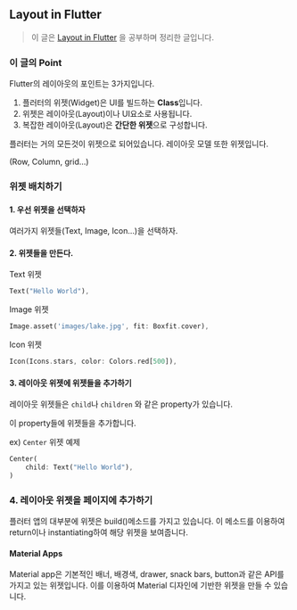 ## Layout in Flutter



> 이 글은 [Layout in Flutter](https://flutter.dev/docs/development/ui/layout) 을 공부하며 정리한 글입니다.



### 이 글의 Point

Flutter의 레이아웃의 포인트는 3가지입니다.

1. 플러터의 위젯(Widget)은 UI를 빌드하는 **Class**입니다.
2. 위젯은 레이아웃(Layout)이나 UI요소로 사용됩니다.
3. 복잡한 레이아웃(Layout)은 **간단한 위젯**으로 구성합니다.



플러터는 거의 모든것이 위젯으로 되어있습니다. 레이아웃 모델 또한 위젯입니다.

(Row, Column, grid...) 



### 위젯 배치하기



#### 1. 우선 위젯을 선택하자

여러가지 위젯들(Text, Image, Icon...)을 선택하자.



#### 2. 위젯들을 만든다.

Text 위젯

````dart
Text("Hello World"),
````

Image 위젯

````dart
Image.asset('images/lake.jpg', fit: Boxfit.cover),
````

Icon 위젯

````dart
Icon(Icons.stars, color: Colors.red[500]),
````



#### 3. 레이아웃 위젯에 위젯들을 추가하기

레이아웃 위젯들은 `child`나 `children` 와 같은 property가 있습니다.

이 property들에 위젯들을 추가합니다.

ex) `Center` 위젯 예제

```dart
Center(
	child: Text("Hello World"),
)
```



### 4. 레이아웃 위젯을 페이지에 추가하기

플러터 앱의 대부분에 위젯은 build()메소드를 가지고 있습니다. 이 메소드를 이용하여 return이나 instantiating하여 해당 위젯을 보여줍니다.



#### Material Apps

Material app은 기본적인 배너, 배경색,  drawer, snack bars, button과 같은 API를 가지고 있는 위젯입니다. 이를 이용하여 Material 디자인에 기반한 위젯을 만들 수 있습니다.